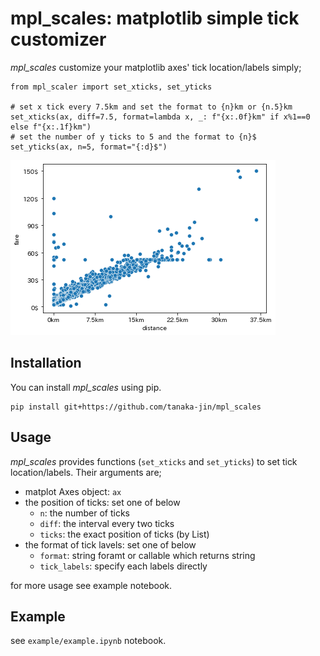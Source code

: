 
# mpl_scales: matplotlib simple tick customizer

_mpl_scales_ customize your matplotlib axes' tick location/labels simply;
```
from mpl_scaler import set_xticks, set_yticks

# set x tick every 7.5km and set the format to {n}km or {n.5}km
set_xticks(ax, diff=7.5, format=lambda x, _: f"{x:.0f}km" if x%1==0 else f"{x:.1f}km")
# set the number of y ticks to 5 and the format to {n}$ 
set_yticks(ax, n=5, format="{:d}$")
```
![example](images/example.png)


## Installation
You can install _mpl_scales_ using pip.
```
pip install git+https://github.com/tanaka-jin/mpl_scales
```

## Usage
_mpl_scales_ provides functions (`set_xticks` and `set_yticks`) to set tick location/labels.
Their arguments are;
- matplot Axes object: `ax`
- the position of ticks: set one of below
  - `n`: the number of ticks
  - `diff`: the interval every two ticks
  - `ticks`: the exact position of ticks (by List)
- the format of tick lavels: set one of below
  - `format`: string foramt or callable which returns string
  - `tick_labels`: specify each labels directly

for more usage see example notebook.

## Example
see `example/example.ipynb` notebook.